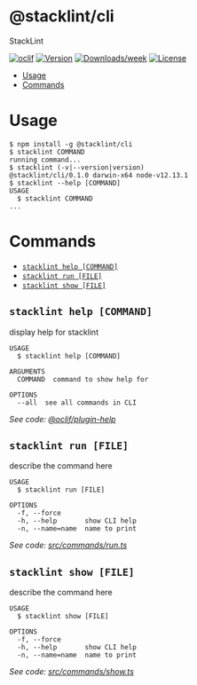 @stacklint/cli
==============

StackLint

[![oclif](https://img.shields.io/badge/cli-oclif-brightgreen.svg)](https://oclif.io)
[![Version](https://img.shields.io/npm/v/@stacklint/cli.svg)](https://npmjs.org/package/@stacklint/cli)
[![Downloads/week](https://img.shields.io/npm/dw/@stacklint/cli.svg)](https://npmjs.org/package/@stacklint/cli)
[![License](https://img.shields.io/npm/l/@stacklint/cli.svg)](https://github.com/stacklint/stacklint/blob/master/package.json)

<!-- toc -->
* [Usage](#usage)
* [Commands](#commands)
<!-- tocstop -->
# Usage
<!-- usage -->
```sh-session
$ npm install -g @stacklint/cli
$ stacklint COMMAND
running command...
$ stacklint (-v|--version|version)
@stacklint/cli/0.1.0 darwin-x64 node-v12.13.1
$ stacklint --help [COMMAND]
USAGE
  $ stacklint COMMAND
...
```
<!-- usagestop -->
# Commands
<!-- commands -->
* [`stacklint help [COMMAND]`](#stacklint-help-command)
* [`stacklint run [FILE]`](#stacklint-run-file)
* [`stacklint show [FILE]`](#stacklint-show-file)

## `stacklint help [COMMAND]`

display help for stacklint

```
USAGE
  $ stacklint help [COMMAND]

ARGUMENTS
  COMMAND  command to show help for

OPTIONS
  --all  see all commands in CLI
```

_See code: [@oclif/plugin-help](https://github.com/oclif/plugin-help/blob/v2.2.3/src/commands/help.ts)_

## `stacklint run [FILE]`

describe the command here

```
USAGE
  $ stacklint run [FILE]

OPTIONS
  -f, --force
  -h, --help       show CLI help
  -n, --name=name  name to print
```

_See code: [src/commands/run.ts](https://github.com/stacklint/stacklint/blob/v0.1.0/src/commands/run.ts)_

## `stacklint show [FILE]`

describe the command here

```
USAGE
  $ stacklint show [FILE]

OPTIONS
  -f, --force
  -h, --help       show CLI help
  -n, --name=name  name to print
```

_See code: [src/commands/show.ts](https://github.com/stacklint/stacklint/blob/v0.1.0/src/commands/show.ts)_
<!-- commandsstop -->
